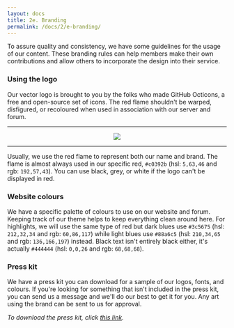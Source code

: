 ```yaml
---
layout: docs
title: 2e. Branding
permalink: /docs/2/e-branding/
---
```

To assure quality and consistency, we have some guidelines for the usage of our content.
These branding rules can help members make their own contributions and allow others to incorporate the design into their service.

### Using the logo
Our vector logo is brought to you by the folks who made GitHub Octicons, a free and open-source set of icons.
The red flame shouldn't be warped, disfigured, or recoloured when used in association with our server and forum.

---

<div style="text-align:center"><img src="https://shadow.ga/img/presskit/logo-small.svg"></div>

---

Usually, we use the red flame to represent both our name and brand.
The flame is almost always used in our specific red, `#c0392b` (hsl: `5,63,46` and rgb: `192,57,43`).
You can use black, grey, or white if the logo can't be displayed in red.

### Website colours
We have a specific palette of colours to use on our website and forum.
Keeping track of our theme helps to keep everything clean around here.
For highlights, we will use the same type of red but dark blues use `#3c5675` (hsl: `212,32,34` and rgb: `60,86,117`) while light blues use `#88a6c5` (hsl: `210,34,65` and rgb: `136,166,197`) instead.
Black text isn't entirely black either, it's actually `#444444` (hsl: `0,0,26` and rgb: `68,68,68`).

### Press kit
We have a press kit you can download for a sample of our logos, fonts, and colours.
If you're looking for something that isn't included in the press kit, you can send us a message and we'll do our best to get it for you.
Any art using the brand can be sent to us for approval.

*To download the press kit, click [this link](https://github.com/shadowga/website/raw/master/presskit.zip).*
